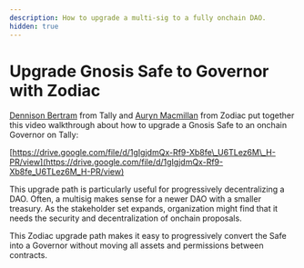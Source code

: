 ```yaml
---
description: How to upgrade a multi-sig to a fully onchain DAO.
hidden: true
---
```


# Upgrade Gnosis Safe to Governor with Zodiac

[Dennison Bertram](https://twitter.com/dennisonbertram) from Tally and [Auryn Macmillan](https://twitter.com/auryn_macmillan) from Zodiac put together this video walkthrough about how to upgrade a Gnosis Safe to an onchain Governor on Tally:

[https://drive.google.com/file/d/1gIgjdmQx-Rf9-Xb8fe\_U6TLez6M\_H-PR/view](https://drive.google.com/file/d/1gIgjdmQx-Rf9-Xb8fe_U6TLez6M_H-PR/view)

This upgrade path is particularly useful for progressively decentralizing a DAO. Often, a multisig makes sense for a newer DAO with a smaller treasury. As the stakeholder set expands, organization might find that it needs the security and decentralization of onchain proposals.

This Zodiac upgrade path makes it easy to progressively convert the Safe into a Governor without moving all assets and permissions between contracts.
